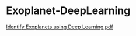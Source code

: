# Exoplanet-DeepLearning

[Identify Exoplanets using Deep Learning.pdf](https://github.com/christopher7700/Exoplanet-DeepLearning/blob/main/Identify%20Exoplanets%20using%20Deep%20Learning.pdf)


